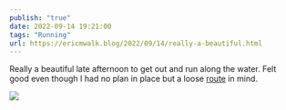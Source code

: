 ```yaml
---
publish: "true"
date: 2022-09-14 19:21:00
tags: "Running"
url: https://ericmwalk.blog/2022/09/14/really-a-beautiful.html
---
```


Really a beautiful late afternoon to get out and run along the water. Felt good even though I  had no plan in place but a loose [route](http://www.strava.com/activities/7809662164) in mind.

![](https://ericmwalk.blog/uploads/2022/0ca955dc9a.jpg)